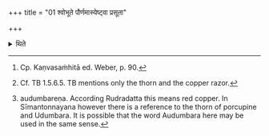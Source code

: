 +++
title = "01 श्वोभूते पौर्णमास्येष्ट्वा प्रसूता"

+++

<details><summary>थिते</summary>

1. On the next day, after having performed the full-moon offering, having moistened the head by means of water with prasūtā devena savitrā...[^1] (the sacrificer) causes to trim his hair (on the head) and shave the hair on the face by means of a quill of a porcupine having three white straps on it,[^2] a part or section of sugar-cane, red copper razor and Udumbara(-fruit bunch).[^3]  


[^1]: Cp. Kaṇvasaṁhitā ed. Weber, p. 90.  

[^2]: Cf. TB 1.5.6.5. TB mentions only the thorn and the copper razor.  

[^3]: audumbareṇa. According Rudradatta this means red copper. In Sīmantonnayana however there is a reference to the thorn of porcupine and Udumbara. It is possible that the word Audumbara here may be used in the same sense.
</details>
